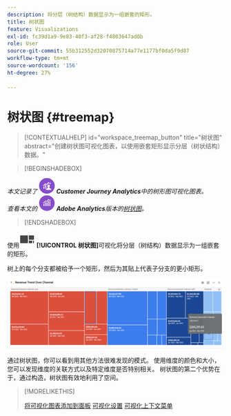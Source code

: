 ```yaml
---
description: 将分层（树结构）数据显示为一组嵌套的矩形。
title: 树状图
feature: Visualizations
exl-id: fc39d1a9-9e83-40f3-af28-f4803647ad0b
role: User
source-git-commit: 55b312552d32070875714a77e1177bf0da5f9d87
workflow-type: tm+mt
source-wordcount: '156'
ht-degree: 27%

---
```


# 树状图 {#treemap}

<!-- markdownlint-disable MD034 -->

>[!CONTEXTUALHELP]
>id="workspace_treemap_button"
>title="树状图"
>abstract="创建树状图可视化图表，以使用嵌套矩形显示分层（树状结构）数据。"

<!-- markdownlint-enable MD034 -->


>[!BEGINSHADEBOX]

_本文记录了_ ![CustomerJourneyAnalytics](/help/assets/icons/CustomerJourneyAnalytics.svg) _**Customer Journey Analytics**&#x200B;中的树形图可视化图表。_<br/>_查看本文的_ ![AdobeAnalytics](/help/assets/icons/AdobeAnalytics.svg) _**Adobe Analytics**&#x200B;版本的[树状图](https://experienceleague.adobe.com/en/docs/analytics/analyze/analysis-workspace/visualizations/treemap)。_

>[!ENDSHADEBOX]


使用![GraphTree](/help/assets/icons/GraphTree.svg) **[!UICONTROL 树状图]**&#x200B;可视化将分层（树结构）数据显示为一组嵌套的矩形。

树上的每个分支都被给予一个矩形，然后为其贴上代表子分支的更小矩形。

![树状图示例，显示代表子分支的较小矩形图块。](assets/treemap.png)

通过树状图，你可以看到用其他方法很难发现的模式。 使用维度的颜色和大小，您可以发现维度的关联方式以及特定维度是否特别相关。 树状图的第二个优势在于，通过构造，树状图有效地利用了空间。


>[!MORELIKETHIS]
>
>[将可视化图表添加到面板](/help/analysis-workspace/visualizations/freeform-analysis-visualizations.md#add-visualizations-to-a-panel)
>[可视化设置](/help/analysis-workspace/visualizations/freeform-analysis-visualizations.md#settings)
>[可视化上下文菜单](/help/analysis-workspace/visualizations/freeform-analysis-visualizations.md#context-menu)
>


